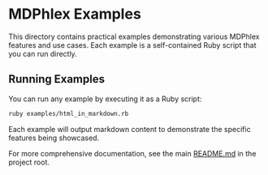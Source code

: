 # MDPhlex Examples

This directory contains practical examples demonstrating various MDPhlex features and use cases. Each example is a self-contained Ruby script that you can run directly.

## Running Examples

You can run any example by executing it as a Ruby script:

```bash
ruby examples/html_in_markdown.rb
```

Each example will output markdown content to demonstrate the specific features being showcased.

For more comprehensive documentation, see the main [README.md](../README.md) in the project root.
